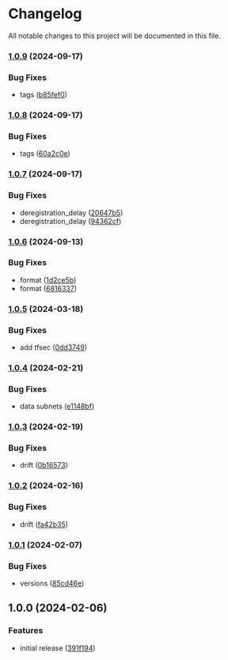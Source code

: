# Changelog

All notable changes to this project will be documented in this file.

### [1.0.9](https://github.com/finisterra-io/terraform-aws-elbv2/compare/v1.0.8...v1.0.9) (2024-09-17)


### Bug Fixes

* tags ([b85fef0](https://github.com/finisterra-io/terraform-aws-elbv2/commit/b85fef01c42ceb705b57991402463bc46b141ed1))

### [1.0.8](https://github.com/finisterra-io/terraform-aws-elbv2/compare/v1.0.7...v1.0.8) (2024-09-17)


### Bug Fixes

* tags ([60a2c0e](https://github.com/finisterra-io/terraform-aws-elbv2/commit/60a2c0ea1757626b168a0ff5862d61f30befc704))

### [1.0.7](https://github.com/finisterra-io/terraform-aws-elbv2/compare/v1.0.6...v1.0.7) (2024-09-17)


### Bug Fixes

* deregistration_delay ([20647b5](https://github.com/finisterra-io/terraform-aws-elbv2/commit/20647b5be32a1790b268e3d5b76526a1ed6542ab))
* deregistration_delay ([94362cf](https://github.com/finisterra-io/terraform-aws-elbv2/commit/94362cf77aaf898fc95eee4c5559fea1b4b58126))

### [1.0.6](https://github.com/finisterra-io/terraform-aws-elbv2/compare/v1.0.5...v1.0.6) (2024-09-13)


### Bug Fixes

* format ([1d2ce5b](https://github.com/finisterra-io/terraform-aws-elbv2/commit/1d2ce5b467058aa42c3ab12875be67db5639b268))
* format ([6816337](https://github.com/finisterra-io/terraform-aws-elbv2/commit/68163374bce835b0da6d17894206595048d12909))

### [1.0.5](https://github.com/finisterra-io/terraform-aws-elbv2/compare/v1.0.4...v1.0.5) (2024-03-18)


### Bug Fixes

* add tfsec ([0dd3749](https://github.com/finisterra-io/terraform-aws-elbv2/commit/0dd37498dc8eb7c503a6b8db4f98290692beca24))

### [1.0.4](https://github.com/finisterra-io/terraform-aws-elbv2/compare/v1.0.3...v1.0.4) (2024-02-21)


### Bug Fixes

* data subnets ([e1148bf](https://github.com/finisterra-io/terraform-aws-elbv2/commit/e1148bff1290af464e1764a9326e8ed42dd35caf))

### [1.0.3](https://github.com/finisterra-io/terraform-aws-elbv2/compare/v1.0.2...v1.0.3) (2024-02-19)


### Bug Fixes

* drift ([0b16573](https://github.com/finisterra-io/terraform-aws-elbv2/commit/0b16573504ffd494c5e14c7e1b58ae8542e22ea7))

### [1.0.2](https://github.com/finisterra-io/terraform-aws-elbv2/compare/v1.0.1...v1.0.2) (2024-02-16)


### Bug Fixes

* drift ([fa42b35](https://github.com/finisterra-io/terraform-aws-elbv2/commit/fa42b359897b8e598f25b9f15d6c46fc00127be4))

### [1.0.1](https://github.com/finisterra-io/terraform-aws-elbv2/compare/v1.0.0...v1.0.1) (2024-02-07)


### Bug Fixes

* versions ([85cd46e](https://github.com/finisterra-io/terraform-aws-elbv2/commit/85cd46eed404915d529fdea4bfdf724d4d0a6be6))

## 1.0.0 (2024-02-06)


### Features

* initial release ([391f194](https://github.com/finisterra-io/terraform-aws-elbv2/commit/391f194e4b1744353725b8b08f53d8427580ad6b))
